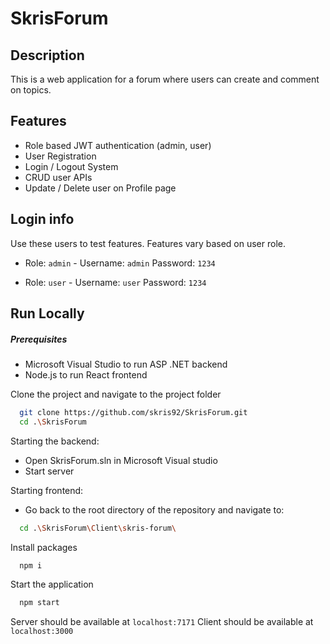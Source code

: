 # SkrisForum

## Description

This is a web application for a forum where users can create and comment on topics.

## Features

- Role based JWT authentication (admin, user)
- User Registration
- Login / Logout System
- CRUD user APIs
- Update / Delete user on Profile page

## Login info
Use these users to test features. Features vary based on user role.

- Role: `admin` -  Username: `admin` Password: `1234`

- Role: `user` - Username: `user` Password: `1234`

## Run Locally
##### Prerequisites
- Microsoft Visual Studio to run ASP .NET backend
- Node.js to run React frontend

Clone the project and navigate to the project folder

```bash
  git clone https://github.com/skris92/SkrisForum.git
  cd .\SkrisForum
```

Starting the backend:

- Open SkrisForum.sln in Microsoft Visual studio
- Start server


Starting frontend:

- Go back to the root directory of the repository and navigate to:

```bash
  cd .\SkrisForum\Client\skris-forum\
```

Install packages

```bash
  npm i
```

Start the application 

```bash
  npm start
```
Server should be available at `localhost:7171`
Client should be available at `localhost:3000`
